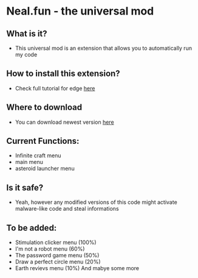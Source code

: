 # Neal.fun - the universal mod
## What is it?
- This universal mod is an extension that allows you to automatically run my code
## How to install this extension?
- Check full tutorial for edge [here](https://www.elevenforum.com/t/enable-or-disable-extension-developer-mode-in-microsoft-edge-on-windows-11.37088/)
## Where to download
- You can download newest version [here](https://github.com/Pinoki8/Neal.fun---the-universal-mod/releases)
## Current Functions:
- Infinite craft menu
- main menu
- asteroid launcher menu
## Is it safe?
- Yeah, however any modified versions of this code might activate malware-like code and steal informations
## To be added:
- Stimulation clicker menu (100%)
- I'm not a robot menu (60%)
- The password game menu (50%)
- Draw a perfect circle menu (20%)
- Earth revievs menu (10%)
And mabye some more
